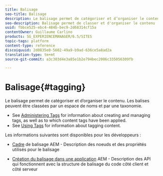 ```yaml
---
title: Balisage
seo-title: Balisage
description: Le balisage permet de catégoriser et d’organiser le contenu.
seo-description: Balisage permet de classer et d'organiser le contenu
uuid: fbbce525-ebc4-484b-bec9-2d68314cf15a
contentOwner: Guillaume Carlino
products: SG_EXPERIENCEMANAGER/6.5/SITES
topic-tags: platform
content-type: reference
discoiquuid: 2d0835e0-5602-49a9-b9ad-636ce5a8ad2a
translation-type: tm+mt
source-git-commit: a3c303d4e3a85e1b2e794bec2006c335056309fb

---
```



# Balisage{#tagging}

Le balisage permet de catégoriser et d’organiser le contenu. Les balises peuvent être classées par un espace de noms et par une taxonomie.

* See [Administering Tags](/help/sites-administering/tags.md) for information about creating and managing tags, as well as to which content tags have been applied.
* See [Using Tags](/help/sites-authoring/tags.md) for information about tagging content.

Les informations suivantes sont disponibles pour les développeurs :

* [Cadre](/help/sites-developing/framework.md) de balisage AEM - Description des noeuds et des propriétés utilisés pour le balisage

* [Création du balisage dans une application](/help/sites-developing/building.md) AEM - Description des API qui fonctionnent avec la structure de balisage du code côté client et côté serveur